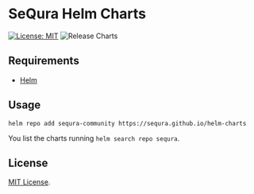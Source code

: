 # SeQura Helm Charts

[![License: MIT](https://img.shields.io/badge/License-MIT-yellow.svg)](https://opensource.org/licenses/MIT) ![Release Charts](https://github.com/sequra/helm-charts/workflows/Release%20Charts/badge.svg?branch=master)

## Requirements

- [Helm](https://helm.sh)

## Usage

```console
helm repo add sequra-community https://sequra.github.io/helm-charts
```

You list the charts running `helm search repo sequra`.

## License

[MIT License](https://github.com/sequra/helm-charts/blob/master/LICENSE).
